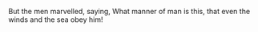 But the men marvelled, saying, What manner of man is this, that even the winds and the sea obey him!
